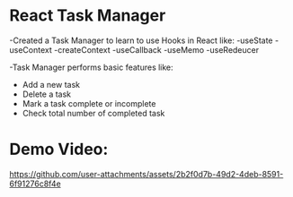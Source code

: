 # React Task Manager
-Created a Task Manager to learn to use Hooks in React like:
    -useState
    -useContext
    -createContext
    -useCallback
    -useMemo
    -useRedeucer

 -Task Manager performs basic features like:
  - Add a new task
  - Delete a task
  - Mark a task complete or incomplete
  - Check total number of completed task

# Demo Video:

  

https://github.com/user-attachments/assets/2b2f0d7b-49d2-4deb-8591-6f91276c8f4e


 
